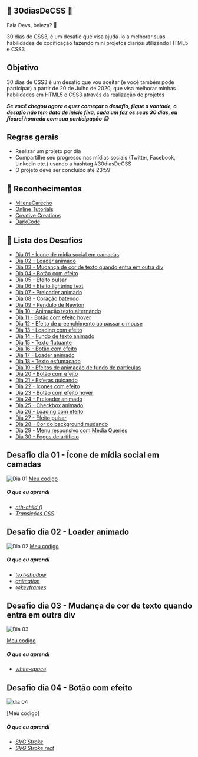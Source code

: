 ## 🚀 30diasDeCSS 🚀

Fala Devs, beleza? 🖖

 30 dias de CSS3, é um desafio que visa ajudá-lo a melhorar suas habilidades de codificação fazendo mini projetos diarios utilizando HTML5 e CSS3 

 ## Objetivo

30 dias de CSS3 é um desafio que vou aceitar (e você também pode participar) a partir de 20 de Julho de 2020, que visa melhorar minhas habilidades em HTML5 e CSS3 através da realização de projetos 

***Se você chegou agora e quer começar o desafio, fique a vontade, o desafio não tem data de inicio fixa, cada um faz os seus 30 dias, eu ficarei honrada com sua participação 😉***

## Regras gerais

* Realizar um projeto por dia
* Compartilhe seu progresso nas mídias sociais (Twitter, Facebook, Linkedin etc.) usando a hashtag #30diasDeCSS
* O projeto deve ser concluído até 23:59

## 💚 Reconhecimentos
* [MilenaCarecho](https://github.com/MilenaCarecho)
* [Online Tutorials](https://www.youtube.com/channel/UCbwXnUipZsLfUckBPsC7Jog) 
* [Creative Creations](https://www.youtube.com/channel/UCOKmVksbzoKJKmtu7rlEM1A)
* [DarkCode](https://www.youtube.com/channel/UCD3KVjbb7aq2OiOffuungzw)

## 🎯 Lista dos Desafios

* [Dia 01 - Ícone de mídia social em camadas](#id01)
* [Dia 02 - Loader animado](#id02)
* [Dia 03 - Mudança de cor de texto quando entra em outra div](#id03)
* [Dia 04 - Botão com efeito](#id04)
* [Dia 05 - Efeito pulsar](#id05)
* [Dia 06 - Efeito lightning text](#id06)
* [Dia 07 - Preloader animado](#id07)  
* [Dia 08 - Coração batendo](#id08)
* [Dia 09 - Pendulo de Newton](#id09)
* [Dia 10 - Animação texto alternando](#id10)
* [Dia 11 - Botão com efeito hover](#id11)
* [Dia 12 - Efeito de preenchimento ao passar o mouse](#id12)
* [Dia 13 - Loading com efeito](#id13)
* [Dia 14 - Fundo de texto animado](#id14)
* [Dia 15 - Texto flutuante](#id15)
* [Dia 16 - Botão com efeito](#id16)
* [Dia 17 - Loader animado](#id17)
* [Dia 18 - Texto esfumaçado](#id18)
* [Dia 19 - Efeitos de animação de fundo de partículas](#id19)
* [Dia 20 - Botão com efeito](#id20)
* [Dia 21 - Esferas quicando](#id21)
* [Dia 22 - Icones com efeito](#id22)
* [Dia 23 - Botão com efeito hover](#id23)
* [Dia 24 - Preloader animado](#id24)
* [Dia 25 - Checkbox animado](#id25)
* [Dia 26 - Loading com efeito](#id26)
* [Dia 27 - Efeito pulsar](#id27)
* [Dia 28 - Cor do background mudando](#id28)
* [Dia 29 - Menu responsivo com Media Queries](#id29)
* [Dia 30 - Fogos de artificio](#id30)

## Desafio dia 01 - Ícone de mídia social em camadas <a name="id01"></a>
![Dia 01](https://j.gifs.com/vlAqJn.gif)
[Meu codigo](https://github.com/AngelaDeodato/30DiasDeCSS/tree/main/Dia1)

##### O que eu aprendi

* *[nth-child ()](https://www.w3schools.com/cssref/sel_nth-child.asp)*
* *[Transições CSS](https://www.w3schools.com/css/css3_2dtransforms.asp)*

##  Desafio dia 02 - Loader animado <a name="id02"></a>
![Dia 02](https://j.gifs.com/9158oz.gif)
[Meu codigo](https://github.com/AngelaDeodato/30DiasDeCSS/tree/main/Dia2)

##### O que eu aprendi

* *[text-shadow](https://www.w3schools.com/cssref/css3_pr_text-shadow.asp)*
* *[animation](https://www.w3schools.com/css/css3_animations.asp)*
* *[@keyframes](https://www.w3schools.com/css/css3_animations.asp)*

##  Desafio dia 03 - Mudança de cor de texto quando entra em outra div <a name="id03"></a>

![Dia 03](https://gifs.com/gif/lxnv8l)

[Meu codigo](https://github.com/AngelaDeodato/30DiasDeCSS/tree/main/Dia3)

##### O que eu aprendi

* *[white-space](https://www.w3schools.com/cssref/pr_text_white-space.asp)*

##  Desafio dia 04 - Botão com efeito <a name="id04"></a>
![dia 04](https://j.gifs.com/xnDVoJ.gif)

[Meu codigo]

##### O que eu aprendi

* *[SVG Stroke](https://www.w3schools.com/graphics/svg_stroking.asp)*
* *[SVG Stroke rect](https://www.w3schools.com/graphics/svg_rect.asp)*
